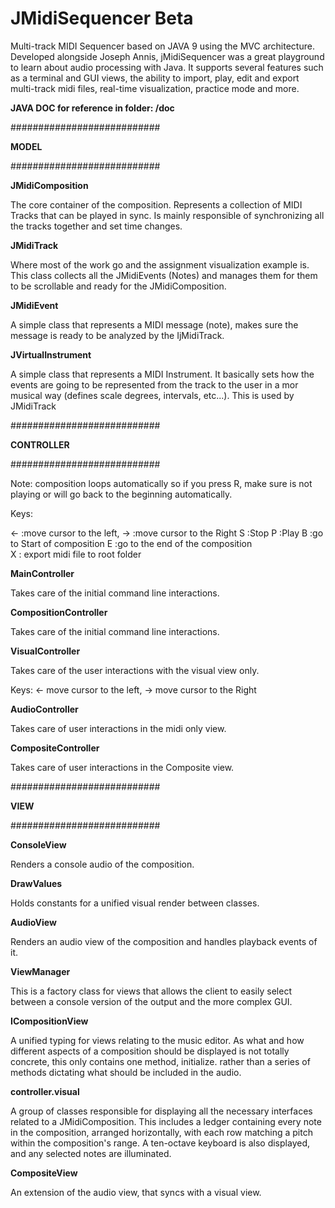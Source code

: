 # JMidiSequencer Beta

Multi-track MIDI Sequencer based on JAVA 9 using the MVC architecture. Developed alongside Joseph Annis, jMidiSequencer was a great playground to learn about audio processing with Java. It supports several features such as a terminal and GUI views, the ability to import, play, edit and export multi-track midi files, real-time visualization, practice mode and more.

**JAVA DOC for reference in folder: /doc**

###########################

**MODEL**

###########################


**JMidiComposition**

The core container of the composition. 
Represents a collection of MIDI Tracks that can be played in sync.
Is mainly responsible of synchronizing all the tracks together and set time changes.

**JMidiTrack**

Where most of the work go and the assignment visualization example is.
This class collects all the JMidiEvents (Notes) and manages them for them to be
scrollable and ready for the JMidiComposition.

**JMidiEvent**

A simple class that represents a MIDI message (note), makes sure 
the message is ready to be analyzed by the IjMidiTrack.

**JVirtualInstrument**

A simple class that represents a MIDI Instrument. It basically sets how the events 
are going to be represented from the track to the user in a mor musical way 
(defines scale degrees, intervals, etc...). This is used by JMidiTrack

###########################

**CONTROLLER**

###########################

Note: composition loops automatically so if you press R,
make sure is not playing or will go back to the beginning automatically.

Keys:
 
 <-  :move cursor to the left, 
 ->  :move cursor to the Right
 S   :Stop
 P   :Play
 B   :go to Start of composition
 E   :go to the end of the composition   
 X   : export midi file to root folder

**MainController**

Takes care of the initial command line interactions.

**CompositionController**

Takes care of the initial command line interactions.

**VisualController**

Takes care of the user interactions with the visual view only.

Keys: <- move cursor to the left, ->  move cursor to the Right

**AudioController**

Takes care of user interactions in the midi only view.

**CompositeController**

Takes care of user interactions in the Composite view.

###########################

**VIEW**

###########################

**ConsoleView** 

Renders a console audio of the composition.

**DrawValues**

Holds constants for a unified visual render between classes.

**AudioView** 

Renders an audio view of the composition and handles playback events of it.

**ViewManager**

This is a factory class for views that allows the client to easily select between a console version
of the output and the more complex GUI. 

**ICompositionView**

A unified typing for views relating to the music editor. As what and how different aspects of a 
composition should be displayed is not totally concrete, this only contains one method, initialize.
rather than a series of methods dictating what should be included in the audio.

**controller.visual**

A group of classes responsible for displaying all the necessary interfaces related to a 
JMidiComposition. This includes a ledger containing every note in the composition, arranged horizontally, with each
row matching a pitch within the composition's range. A ten-octave keyboard is also displayed,
and any selected notes are illuminated. 

**CompositeView**

An extension of the audio view, that syncs with a visual view.
